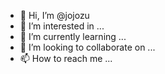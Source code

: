 - 👋 Hi, I’m @jojozu
- 👀 I’m interested in ...
- 🌱 I’m currently learning ...
- 💞️ I’m looking to collaborate on ...
- 📫 How to reach me ...

<!---
jojozu/jojozu is a ✨ special ✨ repository because its `README.md` (this file) appears on your GitHub profile.
You can click the Preview link to take a look at your changes.
--->
